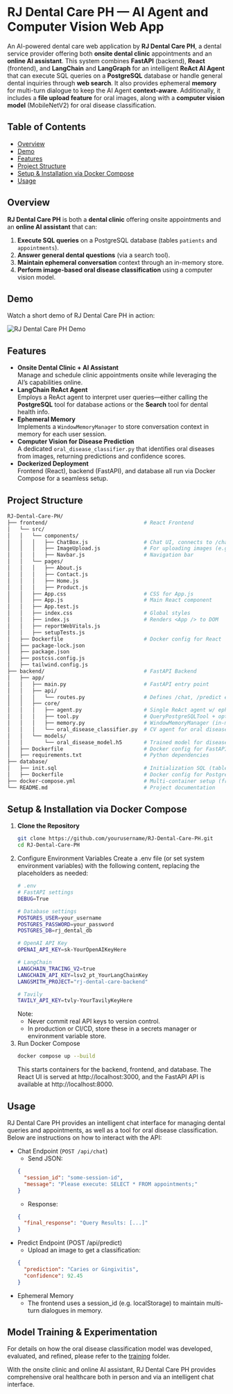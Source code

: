 # RJ Dental Care PH — AI Agent and Computer Vision Web App

An AI-powered dental care web application by **RJ Dental Care PH**, a dental service provider offering both **onsite dental clinic** appointments and an **online AI assistant**. This system combines **FastAPI** (backend), **React** (frontend), and **LangChain** and **LangGraph** for an intelligent **ReAct AI Agent** that can execute SQL queries on a **PostgreSQL** database or handle general dental inquiries through **web search**. It also provides ephemeral **memory** for multi-turn dialogue to keep the AI Agent **context-aware**. Additionally, it includes a **file upload feature** for oral images, along with a **computer vision model** (MobileNetV2) for oral disease classification.

## Table of Contents
- [Overview](#overview)
- [Demo](#demo)
- [Features](#features)
- [Project Structure](#project-structure)
- [Setup & Installation via Docker Compose](#setup--installation-via-docker-compose)
- [Usage](#usage)

## Overview
**RJ Dental Care PH** is both a **dental clinic** offering onsite appointments and an **online AI assistant** that can:
1. **Execute SQL queries** on a PostgreSQL database (tables `patients` and `appointments`).
2. **Answer general dental questions** (via a search tool).
3. **Maintain ephemeral conversation** context through an in-memory store.
4. **Perform image-based oral disease classification** using a computer vision model.

## Demo
Watch a short demo of RJ Dental Care PH in action:

![RJ Dental Care PH Demo](docs/demo/demo.gif)

## Features
- **Onsite Dental Clinic + AI Assistant**  
  Manage and schedule clinic appointments onsite while leveraging the AI’s capabilities online.
- **LangChain ReAct Agent**  
  Employs a ReAct agent to interpret user queries—either calling the **PostgreSQL** tool for database actions or the **Search** tool for dental health info.
- **Ephemeral Memory**  
  Implements a `WindowMemoryManager` to store conversation context in memory for each user session.
- **Computer Vision for Disease Prediction**  
  A dedicated `oral_disease_classifier.py` that identifies oral diseases from images, returning predictions and confidence scores.
- **Dockerized Deployment**  
  Frontend (React), backend (FastAPI), and database all run via Docker Compose for a seamless setup.

## Project Structure
```bash
RJ-Dental-Care-PH/
├── frontend/                               # React Frontend
│   └── src/
│   │   └── components/
│   │   │   ├── ChatBox.js                  # Chat UI, connects to /chat endpoint
│   │   │   ├── ImageUpload.js              # For uploading images (e.g. oral disease prediction)
│   │   │   ├── Navbar.js                   # Navigation bar
│   │   └── pages/
│   │   │   ├── About.js
│   │   │   ├── Contact.js
│   │   │   ├── Home.js
│   │   │   ├── Product.js
│   │   ├── App.css                         # CSS for App.js
│   │   ├── App.js                          # Main React component
│   │   ├── App.test.js
│   │   ├── index.css                       # Global styles
│   │   ├── index.js                        # Renders <App /> to DOM
│   │   ├── reportWebVitals.js
│   │   ├── setupTests.js
│   ├── Dockerfile                          # Docker config for React
│   ├── package-lock.json
│   ├── package.json
│   ├── postcss.config.js
│   ├── tailwind.config.js
├── backend/                                # FastAPI Backend
│   ├── app/
│   │   ├── main.py                         # FastAPI entry point
│   │   ├── api/
│   │   │   └── routes.py                   # Defines /chat, /predict endpoints
│   │   ├── core/
│   │   │   ├── agent.py                    # Single ReAct agent w/ ephemeral memory
│   │   │   ├── tool.py                     # QueryPostgreSQLTool + optional SearchTool
│   │   │   ├── memory.py                   # WindowMemoryManager (in-memory conversation)
│   │   │   └── oral_disease_classifier.py  # CV agent for oral disease classification
│   │   └── models/
│   │       └── oral_disease_model.h5       # Trained model for disease prediction
│   ├── Dockerfile                          # Docker config for FastAPI
│   ├── requirements.txt                    # Python dependencies
├── database/
│   ├── init.sql                            # Initialization SQL (tables, data)
│   ├── Dockerfile                          # Docker config for PostgreSQL container
├── docker-compose.yml                      # Multi-container setup (frontend, backend, DB)
└── README.md                               # Project documentation
```

## Setup & Installation via Docker Compose
1. **Clone the Repository**  
   ```bash
   git clone https://github.com/yourusername/RJ-Dental-Care-PH.git
   cd RJ-Dental-Care-PH
2. Configure Environment Variables
Create a .env file (or set system environment variables) with the following content, replacing the placeholders as needed:
    ```bash
    # .env
    # FastAPI settings
    DEBUG=True

    # Database settings
    POSTGRES_USER=your_username
    POSTGRES_PASSWORD=your_password
    POSTGRES_DB=rj_dental_db

    # OpenAI API Key
    OPENAI_API_KEY=sk-YourOpenAIKeyHere

    # LangChain
    LANGCHAIN_TRACING_V2=true
    LANGCHAIN_API_KEY=lsv2_pt_YourLangChainKey
    LANGSMITH_PROJECT="rj-dental-care-backend"

    # Tavily
    TAVILY_API_KEY=tvly-YourTavilyKeyHere
    ```
    Note:
    - Never commit real API keys to version control.
    - In production or CI/CD, store these in a secrets manager or environment variable store.
3. Run Docker Compose
    ```bash
    docker compose up --build
    ```
    This starts containers for the backend, frontend, and database. The React UI is served at http://localhost:3000, and the FastAPI API is available at http://localhost:8000.

## Usage
RJ Dental Care PH provides an intelligent chat interface for managing dental queries and appointments, as well as a tool for oral disease classification. Below are instructions on how to interact with the API:
- Chat Endpoint (`POST /api/chat`)
  - Send JSON:
  ```json
  {
    "session_id": "some-session-id",
    "message": "Please execute: SELECT * FROM appointments;"
  }
  ```
  - Response:
  ```json
  {
    "final_response": "Query Results: [...]"
  }
  ```
- Predict Endpoint (POST /api/predict)
  - Upload an image to get a classification:
  ```json
  {
    "prediction": "Caries or Gingivitis",
    "confidence": 92.45
  }
  ```
- Ephemeral Memory
  - The frontend uses a session_id (e.g. localStorage) to maintain multi-turn dialogues in memory.

## Model Training & Experimentation
For details on how the oral disease classification model was developed, evaluated, and refined, please refer to the [training](training/) folder.

With the onsite clinic and online AI assistant, RJ Dental Care PH provides comprehensive oral healthcare both in person and via an intelligent chat interface.
